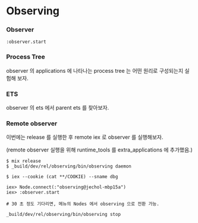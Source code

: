 # Observing

### Observer

```
:observer.start
```

### Process Tree

observer 의 applications 에 나타나는 process tree 는 어떤 원리로 구성되는지 실험해 보자.

### ETS

observer 의 ets 에서 parent ets 를 찾아보자.

### Remote observer

이번에는 release 를 실행한 후 remote iex 로 observer 를 실행해보자.

(remote observer 실행을 위해 runtime_tools 를 extra_applications 에 추가했음.)

```
$ mix release
$ _build/dev/rel/observing/bin/observing daemon

$ iex --cookie (cat **/COOKIE) --sname dbg

iex> Node.connect(:"observing@jechol-mbp15a")
iex> :observer.start

# 30 초 정도 기다리면, 메뉴의 Nodes 에서 observing 으로 전환 가능.

_build/dev/rel/observing/bin/observing stop
```
